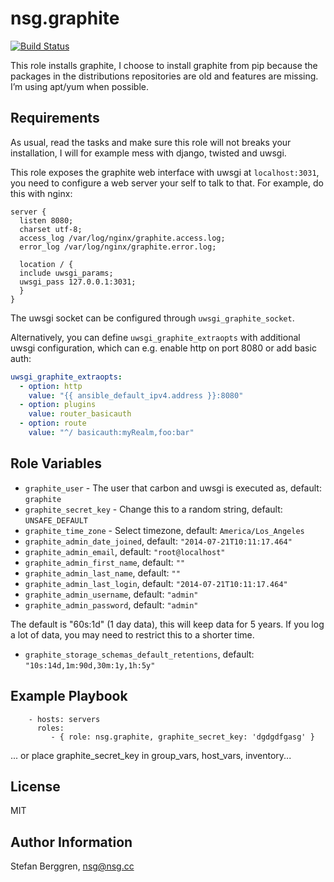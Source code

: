 nsg.graphite
========

[![Build Status](https://travis-ci.org/nsg/ansible-graphite.svg?branch=master)](https://travis-ci.org/nsg/ansible-graphite)

This role installs graphite, I choose to install graphite from pip because the packages in the distributions repositories are old and features are missing. I’m using apt/yum when possible.

Requirements
------------

As usual, read the tasks and make sure this role will not breaks your installation, I will for example mess with django, twisted and uwsgi.

This role exposes the graphite web interface with uwsgi at `localhost:3031`, you need to configure a web server your self to talk to that. For example, do this with nginx:

```
server {
  listen 8080;
  charset utf-8;
  access_log /var/log/nginx/graphite.access.log;
  error_log /var/log/nginx/graphite.error.log;

  location / {
  include uwsgi_params;
  uwsgi_pass 127.0.0.1:3031;
  }
}
```

The uwsgi socket can be configured through `uwsgi_graphite_socket`.

Alternatively, you can define `uwsgi_graphite_extraopts` with additional uwsgi configuration, which can e.g. enable http on port 8080 or add basic auth:
```yaml
uwsgi_graphite_extraopts:
  - option: http
    value: "{{ ansible_default_ipv4.address }}:8080"
  - option: plugins
    value: router_basicauth
  - option: route
    value: "^/ basicauth:myRealm,foo:bar"
```

Role Variables
--------------

* `graphite_user` - The user that carbon and uwsgi is executed as, default: `graphite`
* `graphite_secret_key` - Change this to a random string, default: `UNSAFE_DEFAULT`
* `graphite_time_zone` - Select timezone, default: `America/Los_Angeles`
* `graphite_admin_date_joined`, default: `"2014-07-21T10:11:17.464"`
* `graphite_admin_email`, default: `"root@localhost"`
* `graphite_admin_first_name`, default: `""`
* `graphite_admin_last_name`, default: `""`
* `graphite_admin_last_login`, default: `"2014-07-21T10:11:17.464"`
* `graphite_admin_username`, default: `"admin"`
* `graphite_admin_password`, default: `"admin"`

The default is "60s:1d" (1 day data), this will keep data for 5 years.
If you log a lot of data, you may need to restrict this to a shorter time.
* `graphite_storage_schemas_default_retentions`, default: `"10s:14d,1m:90d,30m:1y,1h:5y"`

Example Playbook
-------------------------

```
    - hosts: servers
      roles:
         - { role: nsg.graphite, graphite_secret_key: 'dgdgdfgasg' }
```

... or place graphite_secret_key in group_vars, host_vars, inventory...

License
-------

MIT

Author Information
------------------

Stefan Berggren, nsg@nsg.cc

